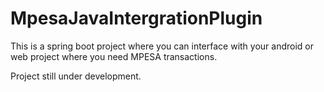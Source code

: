 # MpesaJavaIntergrationPlugin

This is a spring boot project where you can interface with your android or web project where you need MPESA transactions.

Project still under development. 
